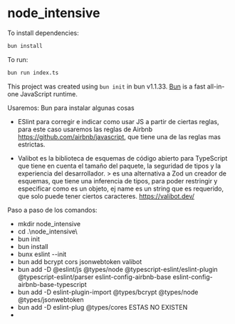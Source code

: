 # node_intensive

To install dependencies:

```bash
bun install
```

To run:

```bash
bun run index.ts
```

This project was created using `bun init` in bun v1.1.33. [Bun](https://bun.sh)
is a fast all-in-one JavaScript runtime.

Usaremos: Bun para instalar algunas cosas

- ESlint para corregir e indicar como usar JS a partir de ciertas reglas, para
  este caso usaremos las reglas de Airbnb https://github.com/airbnb/javascript,
  que tiene una de las reglas mas estrictas.

- Valibot es la biblioteca de esquemas de código abierto para TypeScript que
  tiene en cuenta el tamaño del paquete, la seguridad de tipos y la experiencia
  del desarrollador. > es una alternativa a Zod un creador de esquemas, que
  tiene una inferencia de tipos, para poder restringir y especificar como es un
  objeto, ej name es un string que es requerido, que solo puede tener ciertos
  caracteres. https://valibot.dev/

Paso a paso de los comandos:

- mkdir node_intensive
- cd .\node_intensive\
- bun init
- bun install
- bunx eslint --init
- bun add bcrypt cors jsonwebtoken valibot
- bun add -D @eslint/js @types/node @typescript-eslint/eslint-plugin
  @typescript-eslint/parser eslint-config-airbnb-base
  eslint-config-airbnb-base-typescript
- bun add -D eslint-plugin-import @types/bcrypt @types/node @types/jsonwebtoken
- bun add -D eslint-plug @types/cores ESTAS NO EXISTEN
-
